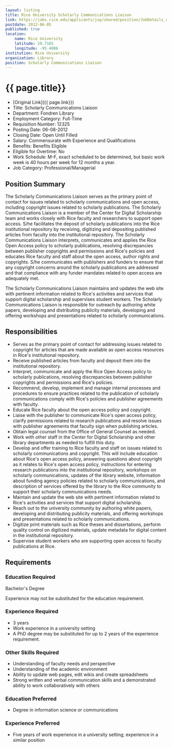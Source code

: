 ```yaml
---
layout: listing
title: Rice University Scholarly Communications Liaison
link: https://jobs.rice.edu/applicants/jsp/shared/position/JobDetails_css.jsp?postingId=158574
postdate: 2012-06-05
published: true
location:
    name: Rice University
    latitude: 29.7165
    longitude: -95.4086
institution: Rice University
organization: Library
position: Scholarly Communications Liaison
---
```


# {{ page.title}}

* [Original Link]({{ page.link}})
* Title: Scholarly Communications Liaison  
* Department: Fondren Library  
* Employment Category: Full-Time  
* Requisition Number: 12325  
* Posting Date: 06-08-2012  
* Closing Date: Open Until Filled
* Salary: Commensurate with Experience and Qualifications  
* Benefits: Benefits Eligible  
* Eligible for Overtime: No  
* Work Schedule: M-F, exact scheduled to be determined, but basic work week is 40 hours per week for 12 months a year.
* Job Category: Professional/Managerial


## Position Summary

The Scholarly Communications Liaison serves as the primary point of contact for issues related to scholarly communications and open access, including copyright issues related to scholarly publications. The Scholarly Communications Liaison is a member of the Center for Digital Scholarship team and works closely with Rice faculty and researchers to support open access. S/he facilitates the deposit of scholarly publications into the Rice institutional repository by receiving, digitizing and depositing published articles from faculty into the institutional repository. The Scholarly Communications Liaison interprets, communicates and applies the Rice Open Access policy to scholarly publications, resolving discrepancies between publisher copyrights and permissions and Rice's policies and educates Rice faculty and staff about the open access, author rights and copyrights. S/he communicates with publishers and funders to ensure that any copyright concerns around the scholarly publications are addressed and that compliance with any funder mandates related to open access are adequately met. 

The Scholarly Communications Liaison maintains and updates the web site with pertinent information related to Rice's activities and services that support digital scholarship and supervises student workers. The Scholarly Communications Liaison is responsible for outreach by authoring white papers, developing and distributing publicity materials, developing and offering workshops and presentations related to scholarly communications.  

## Responsibilities
* Serves as the primary point of contact for addressing issues related to copyright for articles that are made available as open access resources in Rice's institutional repository.
* Receive published articles from faculty and deposit them into the institutional repository. 
* Interpret, communicate and apply the Rice Open Access policy to scholarly publications, resolving discrepancies between publisher copyrights and permissions and Rice's policies. 
* Recommend, develop, implement and manage internal processes and procedures to ensure practices related to the publication of scholarly communications comply with Rice's policies and publisher agreements with faculty. 
* Educate Rice faculty about the open access policy and copyright. 
* Liaise with the publisher to communicate Rice's open access policy, clarify permissions related to research publications and resolve issues with publisher agreements that faculty sign when publishing articles. 
* Obtain legal counsel from the Office of General Counsel as needed. 
* Work with other staff in the Center for Digital Scholarship and other library departments as needed to fulfill this duty.
* Develop and offer training to Rice faculty and staff on issues related to scholarly communications and copyright. This will include education about Rice's open access policy, answering questions about copyright as it relates to Rice's open access policy, instructions for entering research publications into the institutional repository, workshops on scholarly communications, updates of the library website, information about funding agency policies related to scholarly communications, and description of services offered by the library to the Rice community to support their scholarly communications needs.
* Maintain and update the web site with pertinent information related to Rice's activities and services that support digital scholarship. 
* Reach out to the university community by authoring white papers, developing and distributing publicity materials, and offering workshops and presentations related to scholarly communications.
* Digitize print materials such as Rice theses and dissertations, perform quality control on digitized materials, update metadata for digital content in the institutional repository.
* Supervise student workers who are supporting open access to faculty publications at Rice.

## Requirements

### Education Required
Bachelor's Degree  
 
Experience may not be substituted for the education requirement.  

### Experience Required

* 3 years  
* Work experience in a university setting  
* A PhD degree may be substituted for up to 2 years of the experience requirement.  

### Other Skills Required

* Understanding of faculty needs and perspective 
* Understanding of the academic environment 
* Ability to update web pages, edit wikis and create spreadsheets 
* Strong written and verbal communication skills and a demonstrated ability to work collaboratively with others  

### Education Preferred

* Degree in information science or communications  

### Experience Preferred

* Five years of work experience in a university setting; experience in a similar position